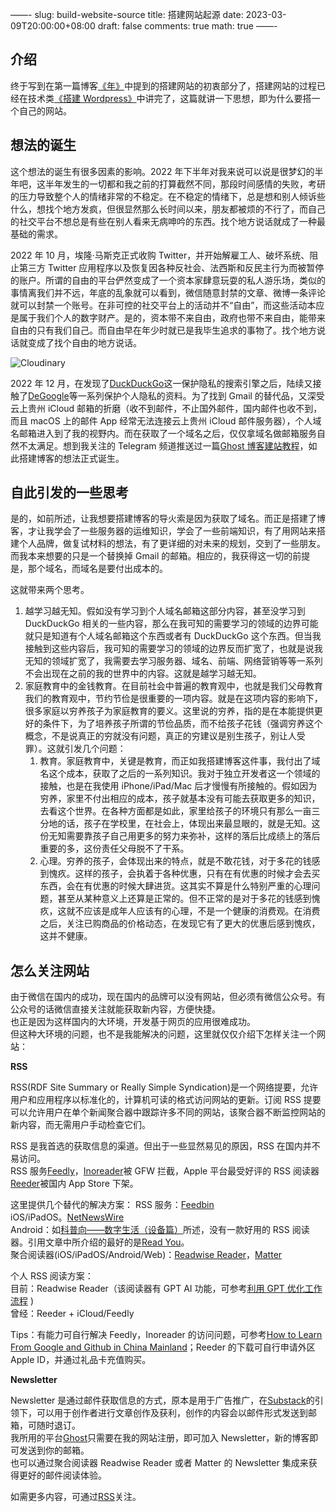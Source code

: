 ——-
slug: build-website-source
title: 搭建网站起源
date: 2023-03-09T20:00:00+08:00
draft: false
comments: true
math: true
——-

## 介绍

终于写到在第一篇博客[《年》](https://blog.yizun.me/year/)中提到的搭建网站的初衷部分了，搭建网站的过程已经在技术类[《搭建 Wordpress》](https://blog.yizun.me/wordpress/)中讲完了，这篇就讲一下思想，即为什么要搭一个自己的网站。

## 想法的诞生

这个想法的诞生有很多因素的影响。2022 年下半年对我来说可以说是很梦幻的半年吧，这半年发生的一切都和我之前的打算截然不同，那段时间感情的失败，考研的压力导致整个人的情绪非常的不稳定。在不稳定的情绪下，总是想和别人倾诉些什么，想找个地方发疯，但很显然那么长时间以来，朋友都被烦的不行了，而自己的社交平台不想总是有些在别人看来无病呻吟的东西。找个地方说话就成了一种最基础的需求。

2022 年 10 月，埃隆·马斯克正式收购 Twitter，并开始解雇工人、破坏系统、阻止第三方 Twitter 应用程序以及恢复因各种反社会、法西斯和反民主行为而被暂停的账户。所谓的自由的平台俨然变成了一个资本家肆意玩耍的私人游乐场，类似的事情离我们并不远，年底的乱象就可以看到，微信随意封禁的文章、微博一条评论就可以封禁一个账号。在非可控的社交平台上的活动并不“自由”，而这些活动本应是属于我们个人的数字财产。是的，资本带不来自由，政府也带不来自由，能带来自由的只有我们自己。而自由早在年少时就已是我毕生追求的事物了。找个地方说话就变成了找个自由的地方说话。

![Cloudinary](https://res.cloudinary.com/kanekio/image/upload/v1678275195/obsidian/qtycwmtsyjyb9b88yqkc.jpg)

2022 年 12 月，在发现了[DuckDuckGo](https://duckduckgo.com)这一保护隐私的搜索引擎之后，陆续又接触了[DeGoogle](https://www.reddit.com/r/degoogle/)等一系列保护个人隐私的资料。为了找到 Gmail 的替代品，又深受云上贵州 iCloud 邮箱的折磨（收不到邮件，不止国外邮件，国内邮件也收不到，而且 macOS 上的邮件 App 经常无法连接云上贵州 iCloud 邮件服务器），个人域名邮箱进入到了我的视野内。而在获取了一个域名之后，仅仅拿域名做邮箱服务自然不太满足。想到我关注的 Telegram 频道推送过一篇[Ghost 博客建站教程](https://yummy.best/how-to-install-ghost-on-ubuntu/)，如此搭建博客的想法正式诞生。

## 自此引发的一些思考

是的，如前所述，让我想要搭建博客的导火索是因为获取了域名。而正是搭建了博客，才让我学会了一些服务器的运维知识，学会了一些前端知识，有了用网站来搭建个人品牌，做复试材料的想法，有了更详细的对未来的规划，交到了一些朋友。而我本来想要的只是一个替换掉 Gmail 的邮箱。相应的，我获得这一切的前提是，那个域名，而域名是要付出成本的。

这就带来两个思考。

1. 越学习越无知。假如没有学习到个人域名邮箱这部分内容，甚至没学习到 DuckDuckGo 相关的一些内容，那么在我可知的需要学习的领域的边界可能就只是知道有个人域名邮箱这个东西或者有 DuckDuckGo 这个东西。但当我接触到这些内容后，我可知的需要学习的领域的边界反而扩宽了，也就是说我无知的领域扩宽了，我需要去学习服务器、域名、前端、网络营销等等一系列不会出现在之前的我的世界中的内容。这就是越学习越无知。
2. 家庭教育中的金钱教育。在目前社会中普遍的教育观中，也就是我们父母教育我们的教育观中，节约节俭是很重要的一项内容。就是在这项内容的影响下，很多家庭以穷养孩子为家庭教育的要义。这里说的穷养，指的是在本能提供更好的条件下，为了培养孩子所谓的节俭品质，而不给孩子花钱（强调穷养这个概念，不是说真正的穷就没有问题，真正的穷建议是别生孩子，别让人受罪）。这就引发几个问题：
   1. 教育。家庭教育中，关键是教育，而正如我搭建博客这件事，我付出了域名这个成本，获取了之后的一系列知识。我对于独立开发者这一个领域的接触，也是在我使用 iPhone/iPad/Mac 后才慢慢有所接触的。假如因为穷养，家里不付出相应的成本，孩子就基本没有可能去获取更多的知识，去看这个世界。在各种方面都是如此，家里给孩子的环境只有那么一亩三分地的话，孩子在学校里，在社会上，体现出来最显眼的，就是无知。这份无知需要靠孩子自己用更多的努力来弥补，这样的落后比成绩上的落后重要的多，这份责任父母脱不了干系。
   2. 心理。穷养的孩子，会体现出来的特点，就是不敢花钱，对于多花的钱感到愧疚。这样的孩子，会执着于各种优惠，只有在有优惠的时候才会去买东西，会在有优惠的时候大肆进货。这其实不算是什么特别严重的心理问题，甚至从某种意义上还算是正常的。但不正常的是对于多花的钱感到愧疚，这就不应该是成年人应该有的心理，不是一个健康的消费观。在消费之后，关注已购商品的价格动态，在发现它有了更大的优惠后感到愧疚，这并不健康。

## 怎么关注网站

由于微信在国内的成功，现在国内的品牌可以没有网站，但必须有微信公众号。有公众号的话微信直接关注就能获取新内容，方便快捷。  
也正是因为这样国内的大环境，开发基于网页的应用很难成功。  
但这种大环境的问题，也不是我能解决的问题，这里就仅仅介绍下怎样关注一个网站：

**RSS**

RSS(RDF Site Summary or Really Simple Syndication)是一个网络提要，允许用户和应用程序以标准化的，计算机可读的格式访问网站的更新。订阅 RSS 提要可以允许用户在单个新闻聚合器中跟踪许多不同的网站，该聚合器不断监控网站的新内容，而无需用户手动检查它们。

RSS 是我首选的获取信息的渠道。但出于一些显然易见的原因，RSS 在国内并不易访问。  
RSS 服务[Feedly](https://feedly.com/)，[Inoreader](https://www.inoreader.com)被 GFW 拦截，Apple 平台最受好评的 RSS 阅读器[Reeder](https://reederapp.com)被国内 App Store 下架。

这里提供几个替代的解决方案：
RSS 服务：[Feedbin](https://feedbin.com)  
iOS/iPadOS。[NetNewsWire](https://netnewswire.com)  
Android：如[科普向——数字生活（设备篇）](https://blog.yizun.me/device/)所述，没有一款好用的 RSS 阅读器。引用文章中所介绍的最好的是[Read You](https://github.com/Ashinch/ReadYou)。  
聚合阅读器(iOS/iPadOS/Android/Web)：[Readwise Reader](https://readwise.io/read)，[Matter](https://hq.getmatter.com)

个人 RSS 阅读方案：  
目前：Readwise Reader（该阅读器有 GPT AI 功能，可参考[利用 GPT 优化工作流程](https://blog.yizun.me/gpt/) )  
曾经：Reeder + iCloud/Feedly

Tips：有能力可自行解决 Feedly，Inoreader 的访问问题，可参考[How to Learn From Google and Github in China Mainland](https://blog.yizun.me/bypass/)；Reeder 的下载可自行申请外区 Apple ID，并通过礼品卡充值购买。

**Newsletter**

Newsletter 是通过邮件获取信息的方式，原本是用于广告推广，在[Substack](https://substack.com/)的引领下，可以用于创作者进行文章创作及获利，创作的内容会以邮件形式发送到邮箱，可随时退订。  
我所用的平台[Ghost](https://ghost.org)只需要在我的网站注册，即可加入 Newsletter，新的博客即可发送到你的邮箱。  
也可以通过聚合阅读器 Readwise Reader 或者 Matter 的 Newsletter 集成来获得更好的邮件阅读体验。

如需更多内容，可通过[RSS](https://blog.yizun.me/rss/)关注。
